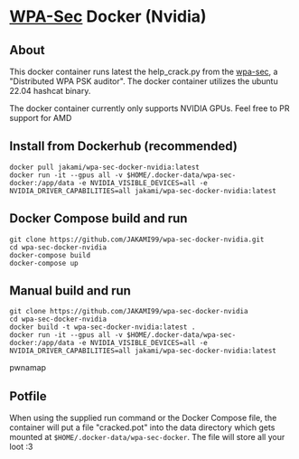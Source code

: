 # [WPA-Sec](https://wpa-sec.stanev.org/) Docker (Nvidia)
## About
This docker container runs latest the help_crack.py from the [wpa-sec](https://wpa-sec.stanev.org/hc/help_crack.py), a "Distributed WPA PSK auditor". The docker container utilizes the ubuntu 22.04 hashcat binary.

The docker container currently only supports NVIDIA GPUs. Feel free to PR support for AMD 
## Install from Dockerhub (recommended)
```
docker pull jakami/wpa-sec-docker-nvidia:latest
docker run -it --gpus all -v $HOME/.docker-data/wpa-sec-docker:/app/data -e NVIDIA_VISIBLE_DEVICES=all -e NVIDIA_DRIVER_CAPABILITIES=all jakami/wpa-sec-docker-nvidia:latest
```
## Docker Compose build and run
```
git clone https://github.com/JAKAMI99/wpa-sec-docker-nvidia.git
cd wpa-sec-docker-nvidia
docker-compose build
docker-compose up
```
## Manual build and run
```
git clone https://github.com/JAKAMI99/wpa-sec-docker-nvidia
cd wpa-sec-docker-nvidia
docker build -t wpa-sec-docker-nvidia:latest .
docker run -it --gpus all -v $HOME/.docker-data/wpa-sec-docker:/app/data -e NVIDIA_VISIBLE_DEVICES=all -e NVIDIA_DRIVER_CAPABILITIES=all jakami/wpa-sec-docker-nvidia:latest

```
pwnamap
## Potfile
When using the supplied run command or the Docker Compose file, the container will put a file "cracked.pot" into the data directory which gets mounted at `$HOME/.docker-data/wpa-sec-docker`. The file will store all your loot :3
